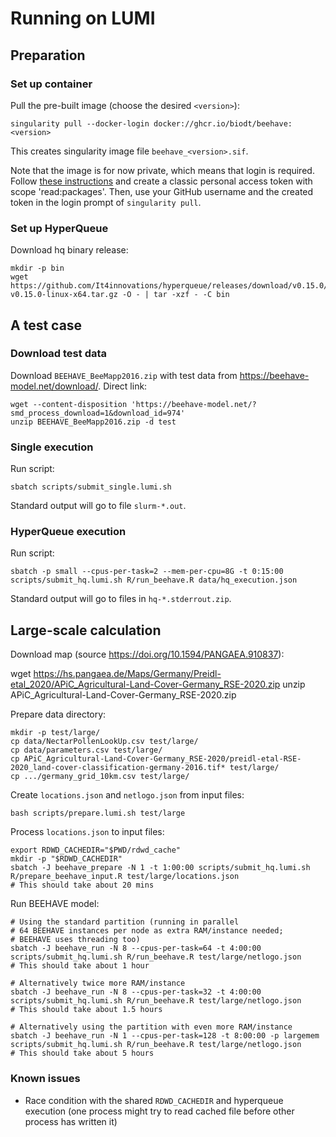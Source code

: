 # Running on LUMI

## Preparation

### Set up container

Pull the pre-built image (choose the desired `<version>`):

    singularity pull --docker-login docker://ghcr.io/biodt/beehave:<version>

This creates singularity image file `beehave_<version>.sif`.

Note that the image is for now private, which means that login is required.
Follow [these instructions](https://docs.github.com/en/authentication/keeping-your-account-and-data-secure/creating-a-personal-access-token#creating-a-personal-access-token-classic)
and create a classic personal access token with scope 'read:packages'.
Then, use your GitHub username and the created token in the login prompt of `singularity pull`.

### Set up HyperQueue

Download hq binary release:

    mkdir -p bin
    wget https://github.com/It4innovations/hyperqueue/releases/download/v0.15.0/hq-v0.15.0-linux-x64.tar.gz -O - | tar -xzf - -C bin


## A test case

### Download test data

Download `BEEHAVE_BeeMapp2016.zip` with test data from https://beehave-model.net/download/. Direct link:

    wget --content-disposition 'https://beehave-model.net/?smd_process_download=1&download_id=974'
    unzip BEEHAVE_BeeMapp2016.zip -d test

### Single execution

Run script:

    sbatch scripts/submit_single.lumi.sh

Standard output will go to file `slurm-*.out`.

### HyperQueue execution

Run script:

    sbatch -p small --cpus-per-task=2 --mem-per-cpu=8G -t 0:15:00 scripts/submit_hq.lumi.sh R/run_beehave.R data/hq_execution.json

Standard output will go to files in `hq-*.stderrout.zip`.


## Large-scale calculation

Download map (source https://doi.org/10.1594/PANGAEA.910837):

   wget https://hs.pangaea.de/Maps/Germany/Preidl-etal_2020/APiC_Agricultural-Land-Cover-Germany_RSE-2020.zip
   unzip APiC_Agricultural-Land-Cover-Germany_RSE-2020.zip

Prepare data directory:

    mkdir -p test/large/
    cp data/NectarPollenLookUp.csv test/large/
    cp data/parameters.csv test/large/
    cp APiC_Agricultural-Land-Cover-Germany_RSE-2020/preidl-etal-RSE-2020_land-cover-classification-germany-2016.tif* test/large/
    cp .../germany_grid_10km.csv test/large/

Create `locations.json` and `netlogo.json` from input files:

    bash scripts/prepare.lumi.sh test/large

Process `locations.json` to input files:

    export RDWD_CACHEDIR="$PWD/rdwd_cache"
    mkdir -p "$RDWD_CACHEDIR"
    sbatch -J beehave_prepare -N 1 -t 1:00:00 scripts/submit_hq.lumi.sh R/prepare_beehave_input.R test/large/locations.json
    # This should take about 20 mins

Run BEEHAVE model:

    # Using the standard partition (running in parallel
    # 64 BEEHAVE instances per node as extra RAM/instance needed;
    # BEEHAVE uses threading too)
    sbatch -J beehave_run -N 8 --cpus-per-task=64 -t 4:00:00 scripts/submit_hq.lumi.sh R/run_beehave.R test/large/netlogo.json
    # This should take about 1 hour

    # Alternatively twice more RAM/instance
    sbatch -J beehave_run -N 8 --cpus-per-task=32 -t 4:00:00 scripts/submit_hq.lumi.sh R/run_beehave.R test/large/netlogo.json
    # This should take about 1.5 hours

    # Alternatively using the partition with even more RAM/instance
    sbatch -J beehave_run -N 1 --cpus-per-task=128 -t 8:00:00 -p largemem scripts/submit_hq.lumi.sh R/run_beehave.R test/large/netlogo.json
    # This should take about 5 hours


### Known issues

* Race condition with the shared `RDWD_CACHEDIR` and hyperqueue execution (one process might try to read cached file before other process has written it)

